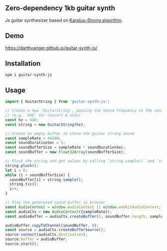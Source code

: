 ## Zero-dependency 1kb guitar synth
Js guitar synthesizer based on [Karplus–Strong algorithm](https://www.cs.princeton.edu/courses/archive/fall18/cos126/assignments/guitar-hero/).

## Demo
https://darthvanger.github.io/guitar-synth-js/

## Installation
```
npm i guitar-synth-js
```

## Usage
```js
import { GuitarString } from 'guitar-synth-js';

// Create a new `GuitarString`, passing the sound frequency to the constructor
// (e.g. `440` for concert A note)
const hz = 440;
const string = new GuitarString(hz);

// Create an empty buffer to store the guitar string sound
const sampleRate = 44100;
const soundDurationSec = 5;
const soundBufferSize = sampleRate * soundDurationSec;
const soundBuffer = new Float32Array(soundBufferSize);

// Pluck the string and get values by calling `string.sample()` and `string.tic()` in a loop
string.pluck();
let i = 0;
while (i < soundBufferSize) {
  soundBuffer[i] = string.sample();
  string.tic();
  i++;
}

// Play the generated sound buffer in browser
const AudioContext = window.AudioContext || window.webkitAudioContext;
const audioCtx = new AudioContext({sampleRate});
const audioBuffer = audioCtx.createBuffer(1, soundBuffer.length, sampleRate);

audioBuffer.copyToChannel(soundBuffer, 0);
const source = audioCtx.createBufferSource();
source.connect(audioCtx.destination);
source.buffer = audioBuffer;
source.start();
```
